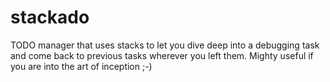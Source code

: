 stackado
========

TODO manager that uses stacks to let you dive deep into a debugging task and
come back to previous tasks wherever you left them. Mighty useful if you are
into the art of inception ;-)

